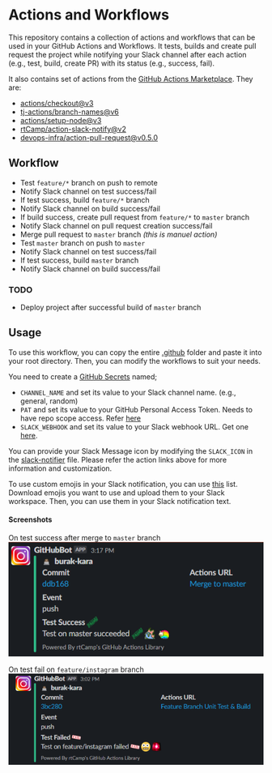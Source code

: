 # Actions and Workflows

This repository contains a collection of actions and workflows that can be used in your GitHub Actions and Workflows.
It tests, builds and create pull request the project while notifying your Slack channel after each action (e.g., test, build, create PR) with its status (e.g., success, fail).


It also contains set of actions from the [GitHub Actions Marketplace](https://github.com/marketplace?type=actions). 
They are:
- [actions/checkout@v3](https://github.com/marketplace/actions/checkout)
- [tj-actions/branch-names@v6](https://github.com/marketplace/actions/branch-names)
- [actions/setup-node@v3](https://github.com/marketplace/actions/setup-node-js-environment)
- [rtCamp/action-slack-notify@v2](https://github.com/marketplace/actions/slack-notify)
- [devops-infra/action-pull-request@v0.5.0](https://github.com/marketplace/actions/github-action-for-creating-pull-requests)

## Workflow
- Test `feature/*` branch on push to remote
- Notify Slack channel on test success/fail
- If test success, build `feature/*` branch
- Notify Slack channel on build success/fail
- If build success, create pull request from `feature/*` to `master` branch
- Notify Slack channel on pull request creation success/fail
- Merge pull request to `master` branch _(this is manuel action)_
- Test `master` branch on push to `master`
- Notify Slack channel on test success/fail
- If test success, build `master` branch
- Notify Slack channel on build success/fail

### TODO
- Deploy project after successful build of `master` branch

## Usage
To use this workflow, you can copy the entire [.github](.github) folder and paste it into your root directory.
Then, you can modify the workflows to suit your needs.

You need to create a [GitHub Secrets](https://docs.github.com/en/actions/security-guides/encrypted-secrets#creating-encrypted-secrets-for-a-repository) named;
- `CHANNEL_NAME` and set its value to your Slack channel name. (e.g., general, random)
- `PAT` and set its value to your GitHub Personal Access Token. Needs to have repo scope access. Refer [here](https://docs.github.com/en/authentication/keeping-your-account-and-data-secure/creating-a-personal-access-token)
- `SLACK_WEBHOOK` and set its value to your Slack webhook URL. Get one [here](https://slack.com/apps/A0F7XDUAZ-incoming-webhooks).

You can provide your Slack Message icon by modifying the `SLACK_ICON` in the [slack-notifier](.github/actions/slack-notifier/action.yml) file.
Please refer the action links above for more information and customization. 


To use custom emojis in your Slack notification, you can use [this](https://slackmojis.com/) list. 
Download emojis you want to use and upload them to your Slack workspace. 
Then, you can use them in your Slack notification text.

#### Screenshots
On test success after merge to `master` branch
![Slack notification on success](images/success.png)

On test fail on `feature/instagram` branch
![Slack notification on fail](images/fail.png)
